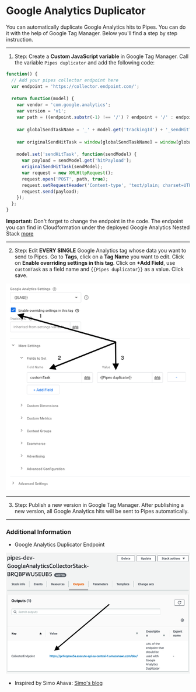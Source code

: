 # Google Analytics Duplicator
You can automatically duplicate Google Analytics hits to Pipes. You can do it with the help of Google Tag Manager. Below you'll find a step by step instruction. 

---
1. Step: Create a **Custom JavaScript variable** in Google Tag Manager. Call the variable `Pipes duplicator` and add the following code:

```js
function() {
  // Add your pipes collector endpoint here
  var endpoint = 'https://collector.endpoint.com/';
  
  return function(model) {
    var vendor = 'com.google.analytics';
    var version = 'v1';
    var path = ((endpoint.substr(-1) !== '/') ? endpoint + '/' : endpoint) + vendor + '/' + version;
    
    var globalSendTaskName = '_' + model.get('trackingId') + '_sendHitTask';
    
    var originalSendHitTask = window[globalSendTaskName] = window[globalSendTaskName] || model.get('sendHitTask');
    
    model.set('sendHitTask', function(sendModel) {
      var payload = sendModel.get('hitPayload');
      originalSendHitTask(sendModel);
      var request = new XMLHttpRequest();
      request.open('POST', path, true);
      request.setRequestHeader('Content-type', 'text/plain; charset=UTF-8');
      request.send(payload);
    });
  };
}
```

**Important:** Don't forget to change the endpoint in the code. The endpoint
you can find in Cloudformation under the deployed Google Analytics Nested Stack
[more](#additional-information)

---

2. Step: Edit **EVERY SINGLE** Google Analytics tag whose data you want to send to Pipes. Go to **Tags**, click on a **Tag Name** you want to edit. Click on **Enable overriding settings in this tag**. Click on **+Add Field**, use `customTask` as a field name and `{{Pipes duplicator}}` as a value. Click save.

![gtm pipes](./img/gtm-pipes.png)

---

3. Step: Publish a new version in Google Tag Manager. After publishing a new version, all Google Analytics hits will be sent to Pipes automatically.

---

### Additional Information
* Google Analytics Duplicator Endpoint

![duplicator](./img/cf-endpoint.png)

* Inspired by Simo Ahava: [Simo's blog](https://www.simoahava.com)
